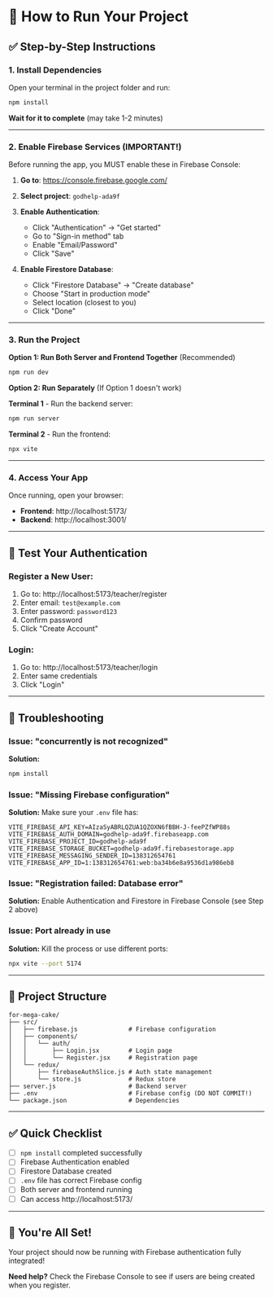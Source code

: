 # 🚀 How to Run Your Project

## ✅ **Step-by-Step Instructions**

### **1. Install Dependencies**

Open your terminal in the project folder and run:

```bash
npm install
```

**Wait for it to complete** (may take 1-2 minutes)

---

### **2. Enable Firebase Services** (IMPORTANT!)

Before running the app, you MUST enable these in Firebase Console:

1. **Go to**: https://console.firebase.google.com/
2. **Select project**: `godhelp-ada9f`
3. **Enable Authentication**:
   - Click "Authentication" → "Get started"
   - Go to "Sign-in method" tab
   - Enable "Email/Password"
   - Click "Save"

4. **Enable Firestore Database**:
   - Click "Firestore Database" → "Create database"
   - Choose "Start in production mode"
   - Select location (closest to you)
   - Click "Done"

---

### **3. Run the Project**

**Option 1: Run Both Server and Frontend Together** (Recommended)
```bash
npm run dev
```

**Option 2: Run Separately** (If Option 1 doesn't work)

**Terminal 1** - Run the backend server:
```bash
npm run server
```

**Terminal 2** - Run the frontend:
```bash
npx vite
```

---

### **4. Access Your App**

Once running, open your browser:
- **Frontend**: http://localhost:5173/
- **Backend**: http://localhost:3001/

---

## 🎯 **Test Your Authentication**

### **Register a New User:**
1. Go to: http://localhost:5173/teacher/register
2. Enter email: `test@example.com`
3. Enter password: `password123`
4. Confirm password
5. Click "Create Account"

### **Login:**
1. Go to: http://localhost:5173/teacher/login
2. Enter same credentials
3. Click "Login"

---

## 🚨 **Troubleshooting**

### **Issue: "concurrently is not recognized"**
**Solution:**
```bash
npm install
```

### **Issue: "Missing Firebase configuration"**
**Solution:** Make sure your `.env` file has:
```env
VITE_FIREBASE_API_KEY=AIzaSyABRLQZUA1QZOXN6fBBH-J-feePZfWP88s
VITE_FIREBASE_AUTH_DOMAIN=godhelp-ada9f.firebaseapp.com
VITE_FIREBASE_PROJECT_ID=godhelp-ada9f
VITE_FIREBASE_STORAGE_BUCKET=godhelp-ada9f.firebasestorage.app
VITE_FIREBASE_MESSAGING_SENDER_ID=138312654761
VITE_FIREBASE_APP_ID=1:138312654761:web:ba34b6e8a9536d1a986eb8
```

### **Issue: "Registration failed: Database error"**
**Solution:** Enable Authentication and Firestore in Firebase Console (see Step 2 above)

### **Issue: Port already in use**
**Solution:** Kill the process or use different ports:
```bash
npx vite --port 5174
```

---

## 📁 **Project Structure**

```
for-mega-cake/
├── src/
│   ├── firebase.js              # Firebase configuration
│   ├── components/
│   │   └── auth/
│   │       ├── Login.jsx        # Login page
│   │       └── Register.jsx     # Registration page
│   └── redux/
│       ├── firebaseAuthSlice.js # Auth state management
│       └── store.js             # Redux store
├── server.js                    # Backend server
├── .env                         # Firebase config (DO NOT COMMIT!)
└── package.json                 # Dependencies
```

---

## ✅ **Quick Checklist**

- [ ] `npm install` completed successfully
- [ ] Firebase Authentication enabled
- [ ] Firestore Database created
- [ ] `.env` file has correct Firebase config
- [ ] Both server and frontend running
- [ ] Can access http://localhost:5173/

---

## 🎉 **You're All Set!**

Your project should now be running with Firebase authentication fully integrated!

**Need help?** Check the Firebase Console to see if users are being created when you register.
